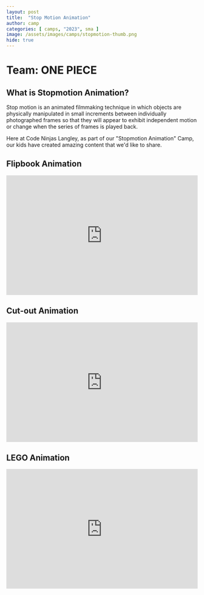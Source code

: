 ```yaml
---
layout: post
title:  "Stop Motion Animation"
author: camp
categories: [ camps, "2023", sma ]
image: /assets/images/camps/stopmotion-thumb.png
hide: true
---
```

# Team: ONE PIECE

## What is Stopmotion Animation?
Stop motion is an animated filmmaking technique in which objects are physically manipulated in small increments between individually photographed frames so that they will appear to exhibit independent motion or change when the series of frames is played back.

Here at Code Ninjas Langley, as part of our "Stopmotion Animation" Camp, our kids have created amazing content that we'd like to share.


## Flipbook Animation

<p><iframe style="width:100%;" height="315" src="https://www.youtube.com/embed/4Vja6wxK8Q8?rel=0&amp;showinfo=0" frameborder="0" allowfullscreen></iframe></p>


## Cut-out Animation

<p><iframe style="width:100%;" height="315" src="https://www.youtube.com/embed/7i63u6lCA1s?rel=0&amp;showinfo=0" frameborder="0" allowfullscreen></iframe></p>

## LEGO Animation

<p><iframe style="width:100%;" height="315" src="https://www.youtube.com/embed/VkrailvKjBA?rel=0&amp;showinfo=0" frameborder="0" allowfullscreen></iframe></p>


<!-- Please check back after a while, the sensei is uploading the content to the hub.
<div style="width:100%">
    <img src='/assets/images/upload-cat.gif' style="width:80%;margin:auto;">
<div> -->
